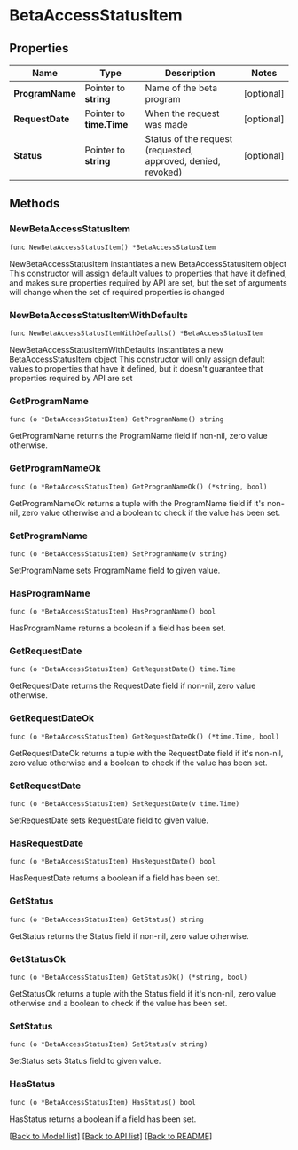 # BetaAccessStatusItem

## Properties

Name | Type | Description | Notes
------------ | ------------- | ------------- | -------------
**ProgramName** | Pointer to **string** | Name of the beta program | [optional] 
**RequestDate** | Pointer to **time.Time** | When the request was made | [optional] 
**Status** | Pointer to **string** | Status of the request (requested, approved, denied, revoked) | [optional] 

## Methods

### NewBetaAccessStatusItem

`func NewBetaAccessStatusItem() *BetaAccessStatusItem`

NewBetaAccessStatusItem instantiates a new BetaAccessStatusItem object
This constructor will assign default values to properties that have it defined,
and makes sure properties required by API are set, but the set of arguments
will change when the set of required properties is changed

### NewBetaAccessStatusItemWithDefaults

`func NewBetaAccessStatusItemWithDefaults() *BetaAccessStatusItem`

NewBetaAccessStatusItemWithDefaults instantiates a new BetaAccessStatusItem object
This constructor will only assign default values to properties that have it defined,
but it doesn't guarantee that properties required by API are set

### GetProgramName

`func (o *BetaAccessStatusItem) GetProgramName() string`

GetProgramName returns the ProgramName field if non-nil, zero value otherwise.

### GetProgramNameOk

`func (o *BetaAccessStatusItem) GetProgramNameOk() (*string, bool)`

GetProgramNameOk returns a tuple with the ProgramName field if it's non-nil, zero value otherwise
and a boolean to check if the value has been set.

### SetProgramName

`func (o *BetaAccessStatusItem) SetProgramName(v string)`

SetProgramName sets ProgramName field to given value.

### HasProgramName

`func (o *BetaAccessStatusItem) HasProgramName() bool`

HasProgramName returns a boolean if a field has been set.

### GetRequestDate

`func (o *BetaAccessStatusItem) GetRequestDate() time.Time`

GetRequestDate returns the RequestDate field if non-nil, zero value otherwise.

### GetRequestDateOk

`func (o *BetaAccessStatusItem) GetRequestDateOk() (*time.Time, bool)`

GetRequestDateOk returns a tuple with the RequestDate field if it's non-nil, zero value otherwise
and a boolean to check if the value has been set.

### SetRequestDate

`func (o *BetaAccessStatusItem) SetRequestDate(v time.Time)`

SetRequestDate sets RequestDate field to given value.

### HasRequestDate

`func (o *BetaAccessStatusItem) HasRequestDate() bool`

HasRequestDate returns a boolean if a field has been set.

### GetStatus

`func (o *BetaAccessStatusItem) GetStatus() string`

GetStatus returns the Status field if non-nil, zero value otherwise.

### GetStatusOk

`func (o *BetaAccessStatusItem) GetStatusOk() (*string, bool)`

GetStatusOk returns a tuple with the Status field if it's non-nil, zero value otherwise
and a boolean to check if the value has been set.

### SetStatus

`func (o *BetaAccessStatusItem) SetStatus(v string)`

SetStatus sets Status field to given value.

### HasStatus

`func (o *BetaAccessStatusItem) HasStatus() bool`

HasStatus returns a boolean if a field has been set.


[[Back to Model list]](../README.md#documentation-for-models) [[Back to API list]](../README.md#documentation-for-api-endpoints) [[Back to README]](../README.md)



